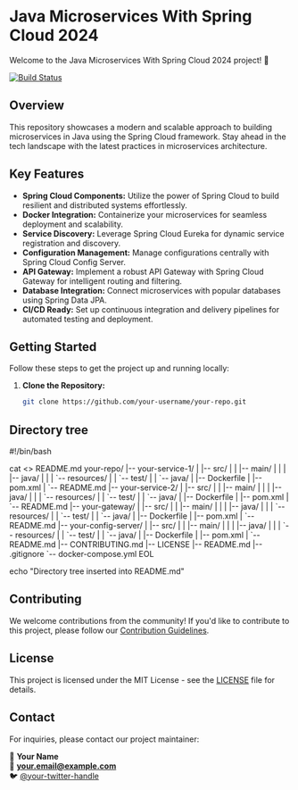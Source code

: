 # Java Microservices With Spring Cloud 2024

Welcome to the Java Microservices With Spring Cloud 2024 project! 🚀

[![Build Status](https://your-ci-server.com/build/status/your-username/your-repo)](https://your-ci-server.com/build/status/your-username/your-repo)

## Overview

This repository showcases a modern and scalable approach to building microservices in Java using the Spring Cloud framework.
Stay ahead in the tech landscape with the latest practices in microservices architecture.

## Key Features

- **Spring Cloud Components:** Utilize the power of Spring Cloud to build resilient and distributed systems effortlessly.
- **Docker Integration:** Containerize your microservices for seamless deployment and scalability.
- **Service Discovery:** Leverage Spring Cloud Eureka for dynamic service registration and discovery.
- **Configuration Management:** Manage configurations centrally with Spring Cloud Config Server.
- **API Gateway:** Implement a robust API Gateway with Spring Cloud Gateway for intelligent routing and filtering.
- **Database Integration:** Connect microservices with popular databases using Spring Data JPA.
- **CI/CD Ready:** Set up continuous integration and delivery pipelines for automated testing and deployment.

## Getting Started

Follow these steps to get the project up and running locally:

1. **Clone the Repository:**
   ```bash
   git clone https://github.com/your-username/your-repo.git

## Directory tree
#!/bin/bash

cat <<EOL >> README.md
your-repo/
|-- your-service-1/
|   |-- src/
|   |   |-- main/
|   |   |   |-- java/
|   |   |   \`-- resources/
|   |   \`-- test/
|   |       \`-- java/
|   |-- Dockerfile
|   |-- pom.xml
|   \`-- README.md
|-- your-service-2/
|   |-- src/
|   |   |-- main/
|   |   |   |-- java/
|   |   |   \`-- resources/
|   |   \`-- test/
|   |       \`-- java/
|   |-- Dockerfile
|   |-- pom.xml
|   \`-- README.md
|-- your-gateway/
|   |-- src/
|   |   |-- main/
|   |   |   |-- java/
|   |   |   \`-- resources/
|   |   \`-- test/
|   |       \`-- java/
|   |-- Dockerfile
|   |-- pom.xml
|   \`-- README.md
|-- your-config-server/
|   |-- src/
|   |   |-- main/
|   |   |   |-- java/
|   |   |   \`-- resources/
|   |   \`-- test/
|   |       \`-- java/
|   |-- Dockerfile
|   |-- pom.xml
|   \`-- README.md
|-- CONTRIBUTING.md
|-- LICENSE
|-- README.md
|-- .gitignore
\`-- docker-compose.yml
EOL

echo "Directory tree inserted into README.md"



   
## Contributing
We welcome contributions from the community! If you'd like to contribute to this project, please follow our [Contribution Guidelines](CONTRIBUTING.md).

## License
This project is licensed under the MIT License - see the [LICENSE](LICENSE) file for details.

## Contact

For inquiries, please contact our project maintainer:

👤 **Your Name**  
📧 **your.email@example.com**  
🐦 [@your-twitter-handle](https://twitter.com/your-twitter-handle)

